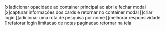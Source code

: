 [x]adicionar opacidade ao container principal ao abri e fechar modal
[x]capturar informações dos cards e retornar no container modal
[]criar login
[]adicionar uma rota de pesquisa por nome
[]melhorar responsividade
[]refatorar
login
limitacao de notas
paginacao
retornar na tela


